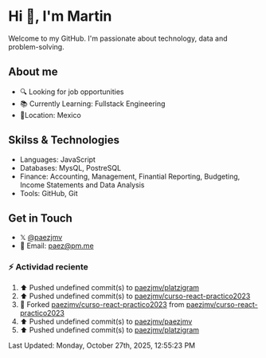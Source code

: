 # Hi 👋, I'm Martin

Welcome to my GitHub. I'm passionate about technology, data and problem-solving.

## About me

- 🔍 Looking for job opportunities
- 📚 Currently Learning: Fullstack Engineering
- 📍Location: Mexico

## Skilss & Technologies

- Languages: JavaScript
- Databases: MysQL, PostreSQL
- Finance: Accounting, Management, Finantial Reporting, Budgeting, Income Statements and Data Analysis
- Tools: GitHub, Git

## Get in Touch

- 𝕏 [@paezjmv](https://x.com/paezjmv)
- 📧 Email: <paez@pm.me>

### :zap: Actividad reciente
<!--START_SECTION:activity-->
<!--END_SECTION:activity-->

<!--RECENT_ACTIVITY:start-->
1. ⬆️ Pushed undefined commit(s) to [paezjmv/platzigram](https://github.com/paezjmv/platzigram)<br>
2. ⬆️ Pushed undefined commit(s) to [paezjmv/curso-react-practico2023](https://github.com/paezjmv/curso-react-practico2023)<br>
3. 🔱 Forked [paezjmv/curso-react-practico2023](https://github.com/paezjmv/curso-react-practico2023) from [paezjmv/curso-react-practico2023](https://github.com/paezjmv/curso-react-practico2023)<br>
4. ⬆️ Pushed undefined commit(s) to [paezjmv/paezjmv](https://github.com/paezjmv/paezjmv)<br>
5. ⬆️ Pushed undefined commit(s) to [paezjmv/platzigram](https://github.com/paezjmv/platzigram)<br>
<!--RECENT_ACTIVITY:end-->
<!--RECENT_ACTIVITY:last_update-->
Last Updated: Monday, October 27th, 2025, 12:55:23 PM
<!--RECENT_ACTIVITY:last_update_end-->

<!--
**paezjmv/paezjmv** is a ✨ _special_ ✨ repository because its `README.md` (this file) 
appears on your GitHub profile.

Here are some ideas to get you started:

- 🔭 I’m currently working on ...
- 🌱 I’m currently learning ...
- 👯 I’m looking to collaborate on ...
- 🤔 I’m looking for help with ...
- 💬 Ask me about ...
- 📫 How to reach me: ...
- 😄 Pronouns: ...
- ⚡ Fun fact: ...
-->
